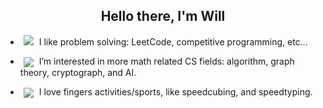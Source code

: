 <h2 align="center">Hello there, I'm Will</h2>

- <img src="https://img.icons8.com/cotton/20/000000/innovation.png" style="vertical-align:baseline;margin:0px 5px"/> I like problem solving: LeetCode, competitive programming, etc...

- <img src="https://img.icons8.com/ios/20/000000/sigma.png" style="vertical-align:middle;margin:0px 5px"/>  I’m interested in more math related CS fields: algorithm, graph theory, cryptograph, and AI.

- <img src="https://img.icons8.com/color/20/000000/rubiks-cube.png" style="vertical-align:middle;margin:0px 5px"/></a> 
I love fingers activities/sports, like speedcubing, and speedtyping.
